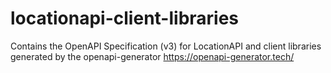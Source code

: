 # locationapi-client-libraries
Contains the OpenAPI Specification (v3) for LocationAPI and client libraries generated by the openapi-generator https://openapi-generator.tech/
